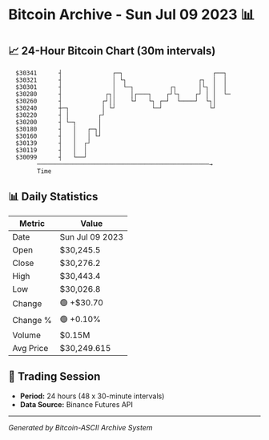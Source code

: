 # Bitcoin Archive - Sun Jul 09 2023 📊

## 📈 24-Hour Bitcoin Chart (30m intervals)

```
  $30341      ┤              ┌─┐                         ┌──┐  
  $30321      ┤              │ └┐                    ┌┐  │  │  
  $30301      ┤              │  └─┐          ┌┐      │└┐ │  │  
  $30280      ┤            ┌┐│    │┌───┐    ┌┘└┐    ┌┘ │ │  └─ 
  $30260      ┤           ┌┘││    └┘   └┐ ┌─┘  └────┘  └┐│     
  $30240      ┼─┐         │ └┘          └─┘             └┘     
  $30220      ┤ │        ┌┘                                    
  $30200      ┤ └─┐      │                                     
  $30180      ┤   │   ┌─┐│                                     
  $30160      ┤   │   │ └┘                                     
  $30139      ┤   │  ┌┘                                        
  $30119      ┤   │  │                                         
  $30099      ┤   └──┘                                         
        ────────────────────────────────────────────────→
        Time
```

## 📊 Daily Statistics

| Metric | Value |
|--------|-------|
| Date | Sun Jul 09 2023 |
| Open | $30,245.5 |
| Close | $30,276.2 |
| High | $30,443.4 |
| Low | $30,026.8 |
| Change | 🟢 +$30.70 |
| Change % | 🟢 +0.10% |
| Volume | $0.15M |
| Avg Price | $30,249.615 |

## 📅 Trading Session

- **Period:** 24 hours (48 x 30-minute intervals)
- **Data Source:** Binance Futures API

---
*Generated by Bitcoin-ASCII Archive System*
